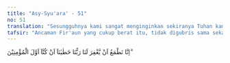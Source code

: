 ```yaml
---
title: "Asy-Syu'ara' - 51"
no: 51
translation: "Sesungguhnya kami sangat menginginkan sekiranya Tuhan kami akan mengampuni kesalahan kami, karena kami menjadi orang yang pertama-tama beriman.”"
tafsir: "Ancaman Fir'aun yang cukup berat itu, tidak digubris sama sekali oleh para ahli sihir itu. Mereka bahkan berharap dapat merasakan ancaman itu karena bagi mereka semua orang yang hidup pada suatu waktu pasti mati, tidak ada daya upaya untuk mengelak daripadanya. Firman Allah:\n\nSetiap yang bernyawa akan merasakan mati. (al-Anbiya'/21: 35)\n\nDan firman-Nya:\n\nKatakanlah, \"Sesungguhnya kematian yang kamu lari dari padanya, ia pasti menemui kamu,\" (al-Jumu'ah/62: 8)\n\nMereka itu hanya memikirkan dua hal, sebagai penghibur hati mereka:\n\nPertama, mereka akan kembali kepada ajaran Tuhan semesta alam, Tuhan yang disembah Musa dan Harun dan mengikuti agama Nabi Musa a.s. Dengan demikian, mereka akan selamat dari azab akhirat yang amat pedih dan berkepanjangan, yang jauh lebih berat dibanding dengan siksaan yang diancamkan Fir'aun kepada mereka.\n\nKedua, mereka sangat mengharapkan agar Tuhan semesta alam mau mengampuni dosa mereka karena melakukan perbuatan sihir dan kekafiran. Merekalah yang pertama kali beriman kepada Tuhan yang disembah Musa, dari sekian banyak orang yang turut menyaksikan adu kekuatan itu."
---
```


 اِنَّا نَطْمَعُ اَنْ يَّغْفِرَ لَنَا رَبُّنَا خَطٰيٰنَآ اَنْ كُنَّآ اَوَّلَ الْمُؤْمِنِيْنَ ۗ ࣖ
